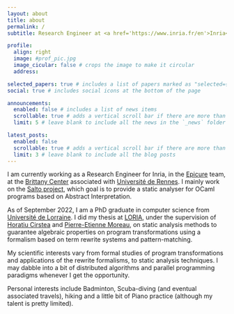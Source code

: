 ```yaml
---
layout: about
title: about
permalink: /
subtitle: Research Engineer at <a href='https://www.inria.fr/en'>Inria</a> Rennes

profile:
  align: right
  image: #prof_pic.jpg
  image_cicular: false # crops the image to make it circular
  address:

selected_papers: true # includes a list of papers marked as "selected={true}"
social: true # includes social icons at the bottom of the page

announcements:
  enabled: false # includes a list of news items
  scrollable: true # adds a vertical scroll bar if there are more than 3 news items
  limit: 5 # leave blank to include all the news in the `_news` folder

latest_posts:
  enabled: false
  scrollable: true # adds a vertical scroll bar if there are more than 3 new posts items
  limit: 3 # leave blank to include all the blog posts
---
```


I am currently working as a Research Engineer for Inria, in the [Epicure](https://team.inria.fr/epicure/) team, at the [Brittany Center](https://www.inria.fr/en/inria-centre-rennes-university) associated with [Université de Rennes](https://www.univ-rennes.fr/en). I mainly work on the [Salto project](https://salto.gitlabpages.inria.fr/), which goal is to provide a static analyser for OCaml programs based on Abstract Interpretation.

As of September 2022, I am a PhD graduate in computer science from [Université de Lorraine](https://www.univ-lorraine.fr/en/univ-lorraine). I did my thesis at [LORIA](https://www.loria.fr/en), under the supervision of [Horatiu Cirstea](https://members.loria.fr/HCirstea) and [Pierre-Etienne Moreau](https://sites.google.com/a/depinfonancy.net/pem), on static analysis methods to guarantee algebraic properties on program transformations using a formalism based on term rewrite systems and pattern-matching.

My scientific interests vary from formal studies of program transformations and applications of the rewrite formalisms, to static analysis techniques. I may dabble into a bit of distributed algorithms and parallel programming paradigms whenever I get the opportunity.

Personal interests include Badminton, Scuba-diving (and eventual associated travels), hiking and a little bit of Piano practice (although my talent is pretty limited).
